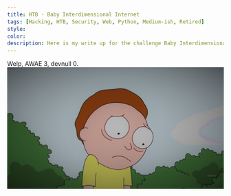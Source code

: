```yaml
---
title: HTB - Baby Interdimensional Internet
tags: [Hacking, HTB, Security, Web, Python, Medium-ish, Retired]
style:
color:
description: Here is my write up for the challenge Baby Interdimensional Internet via HTB.
---
```


Welp, AWAE 3, devnull 0.
![welp](../images/sad_morty.jpg)

